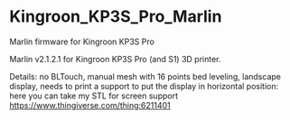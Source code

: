 # Kingroon_KP3S_Pro_Marlin
Marlin firmware for Kingroon KP3S Pro

Marlin v2.1.2.1 for Kingroon KP3S Pro (and S1) 3D printer.

Details:
no BLTouch, 
manual mesh with 16 points bed leveling,
landscape display, needs to print a support to put the display in horizontal position: here you can take my STL for screen support https://www.thingiverse.com/thing:6211401

